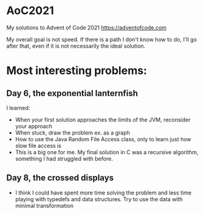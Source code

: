 # AoC2021
My solutions to Advent of Code 2021
https://adventofcode.com

My overall goal is not speed.  If there is a path I don't know how to do, I'll go after that, even if it is not necessarily the ideal solution.

# Most interesting problems:

## Day 6, the exponential lanternfish

I learned:
- When your first solution approaches the limits of the JVM, reconsider your approach
- When stuck, draw the problem ex. as a graph
- How to use the Java Random File Access class, only to learn just how slow file access is
- This is a big one for me.  My final solution in C was a recursive algorithm, something I had struggled with before.

## Day 8, the crossed displays
- I think I could have spent more time solving the problem and less time playing with typedefs and data structures.  Try to use the data with minimal transformation
